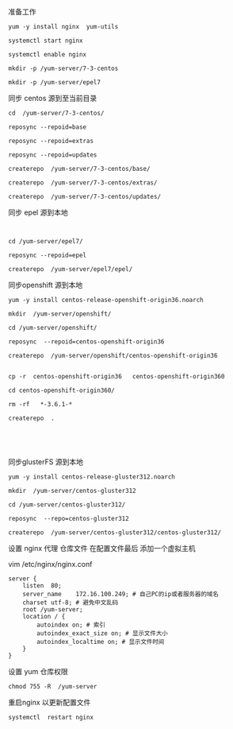 准备工作

```
yum -y install nginx  yum-utils

systemctl start nginx

systemctl enable nginx

mkdir -p /yum-server/7-3-centos

mkdir -p /yum-server/epel7

```



同步 centos 源到至当前目录
```
cd  /yum-server/7-3-centos/

reposync --repoid=base

reposync --repoid=extras

reposync --repoid=updates

createrepo  /yum-server/7-3-centos/base/

createrepo  /yum-server/7-3-centos/extras/

createrepo  /yum-server/7-3-centos/updates/
```


同步 epel 源到本地
```


cd /yum-server/epel7/

reposync --repoid=epel

createrepo  /yum-server/epel7/epel/
```

同步openshift 源到本地
```
yum -y install centos-release-openshift-origin36.noarch

mkdir  /yum-server/openshift/

cd /yum-server/openshift/

reposync  --repoid=centos-openshift-origin36

createrepo  /yum-server/openshift/centos-openshift-origin36


cp -r  centos-openshift-origin36   centos-openshift-origin360

cd centos-openshift-origin360/

rm -rf   *-3.6.1-*

createrepo  .





```

同步glusterFS 源到本地

```
yum -y install centos-release-gluster312.noarch

mkdir  /yum-server/centos-gluster312

cd /yum-server/centos-gluster312/

reposync  --repo=centos-gluster312

createrepo  /yum-server/centos-gluster312/centos-gluster312/

```



设置  nginx  代理 仓库文件  在配置文件最后 添加一个虚拟主机

vim  /etc/nginx/nginx.conf

```
server {
    listen  80;
    server_name    172.16.100.249; # 自己PC的ip或者服务器的域名
    charset utf-8; # 避免中文乱码
    root /yum-server;
    location / {
        autoindex on; # 索引
        autoindex_exact_size on; # 显示文件大小
        autoindex_localtime on; # 显示文件时间
    }
}
```

设置 yum 仓库权限

```
chmod 755 -R  /yum-server
```

重启nginx 以更新配置文件
```
systemctl  restart nginx
```
